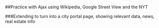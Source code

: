 ##Practice with Ajax using Wikipedia, Google Street View and the NYT

###Extending to turn into a city portal page, showing relevant data, news, real estate info